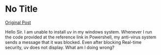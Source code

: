 # No Title

[Original Post](https://discourse.onlinedegree.iitm.ac.in/t/161083/20)

<p>Hello Sir. I am unable to install uv in my windows system. Whenever I run the code provided at the reference link in Powershell, my anti-virus system sends a message that it was blocked. Even after blocking Real-time security, uv does not display. What am I doing wrong?</p>